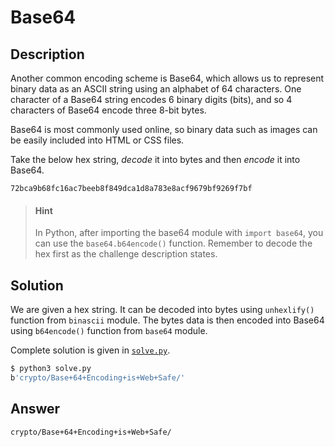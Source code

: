 # Base64

## Description

Another common encoding scheme is Base64, which allows us to represent binary data as an ASCII string using an alphabet of 64 characters. One character of a Base64 string encodes 6 binary digits (bits), and so 4 characters of Base64 encode three 8-bit bytes.

Base64 is most commonly used online, so binary data such as images can be easily included into HTML or CSS files.  

Take the below hex string, *decode* it into bytes and then *encode* it into Base64.

`72bca9b68fc16ac7beeb8f849dca1d8a783e8acf9679bf9269f7bf`  

> #### Hint
> 
> In Python, after importing the base64 module with `import base64`, you can use the `base64.b64encode()` function. Remember to decode the hex first as the challenge description states.

## Solution

We are given a hex string. It can be decoded into bytes using `unhexlify()` function from `binascii` module. The bytes data is then encoded into Base64 using `b64encode()` function from `base64` module.

Complete solution is given in [`solve.py`](./solve.py).

```bash
$ python3 solve.py
b'crypto/Base+64+Encoding+is+Web+Safe/'
```

## Answer

`crypto/Base+64+Encoding+is+Web+Safe/`

